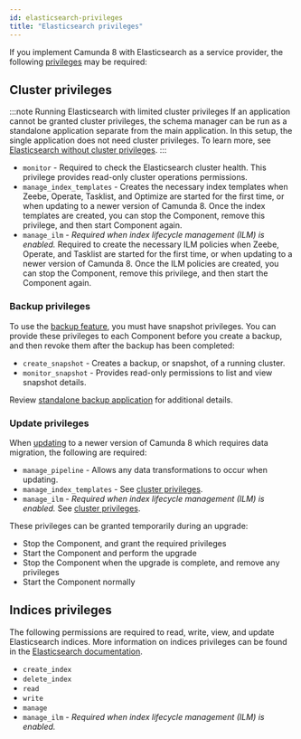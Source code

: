 ```yaml
---
id: elasticsearch-privileges
title: "Elasticsearch privileges"
---
```


If you implement Camunda 8 with Elasticsearch as a service provider, the following [privileges](https://www.elastic.co/guide/en/elasticsearch/reference/current/security-privileges.html) may be required:

## Cluster privileges

:::note Running Elasticsearch with limited cluster privileges
If an application cannot be granted cluster privileges, the schema manager can be run as a standalone application separate from the main application. In this setup, the single application does not need cluster privileges. To learn more, see [Elasticsearch without cluster privileges](./elasticsearch-without-cluster-privileges.md).
:::

- `monitor` - Required to check the Elasticsearch cluster health. This privilege provides read-only cluster operations permissions.
- `manage_index_templates` - Creates the necessary index templates when Zeebe, Operate, Tasklist, and Optimize are started for the first time, or when updating to a newer version of Camunda 8. Once the index templates are created, you can stop the Component, remove this privilege, and then start Component again.
- `manage_ilm` - _Required when index lifecycle management (ILM) is enabled._ Required to create the necessary ILM policies when Zeebe, Operate, and Tasklist are started for the first time, or when updating to a newer version of Camunda 8. Once the ILM policies are created, you can stop the Component, remove this privilege, and then start the Component again.

### Backup privileges

To use the [backup feature](/self-managed/operational-guides/backup-restore/backup-and-restore.md), you must have snapshot privileges. You can provide these privileges to each Component before you create a backup, and then revoke them after the backup has been completed:

- `create_snapshot` - Creates a backup, or snapshot, of a running cluster.
- `monitor_snapshot` - Provides read-only permissions to list and view snapshot details.

Review [standalone backup application](/self-managed/concepts/elasticsearch-without-cluster-privileges.md#standalone-backup-application) for additional details.

### Update privileges

When [updating](/self-managed/operational-guides/update-guide/introduction.md) to a newer version of Camunda 8 which requires data migration, the following are required:

- `manage_pipeline` - Allows any data transformations to occur when updating.
- `manage_index_templates` - See [cluster privileges](#cluster-privileges).
- `manage_ilm` - _Required when index lifecycle management (ILM) is enabled._ See [cluster privileges](#cluster-privileges).

These privileges can be granted temporarily during an upgrade:

- Stop the Component, and grant the required privileges
- Start the Component and perform the upgrade
- Stop the Component when the upgrade is complete, and remove any privileges
- Start the Component normally

## Indices privileges

The following permissions are required to read, write, view, and update Elasticsearch indices. More information on indices privileges can be found in the [Elasticsearch documentation](https://www.elastic.co/guide/en/elasticsearch/reference/current/security-privileges.html#privileges-list-indices).

- `create_index`
- `delete_index`
- `read`
- `write`
- `manage`
- `manage_ilm` - _Required when index lifecycle management (ILM) is enabled._
